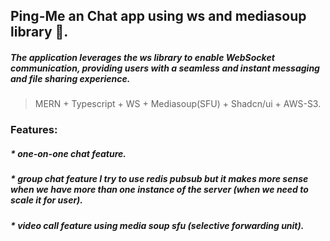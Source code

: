 ## Ping-Me an Chat app using ws and mediasoup library 🚀.

##### The application leverages the ws library to enable WebSocket communication, providing users with a seamless and instant messaging and file sharing experience.

> MERN + Typescript + WS + Mediasoup(SFU) + Shadcn/ui + AWS-S3.

### Features:

##### \* one-on-one chat feature.

##### \* group chat feature I try to use redis pubsub but it makes more sense when we have more than one instance of the server (when we need to scale it for user).

##### \* video call feature using media soup sfu (selective forwarding unit).
